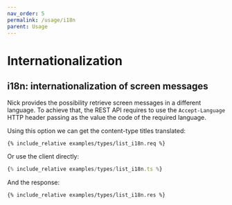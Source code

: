 ```yaml
---
nav_order: 5
permalink: /usage/i18n
parent: Usage
---
```


# Internationalization

## i18n: internationalization of screen messages

Nick provides the possibility retrieve screen messages in a different language. To achieve that, the REST API requires to use the `Accept-Language` HTTP header passing as the value the code of the required language.

Using this option we can get the content-type titles translated:

```http
{% include_relative examples/types/list_i18n.req %}
```

Or use the client directly:

```ts
{% include_relative examples/types/list_i18n.ts %}
```

And the response:

```http
{% include_relative examples/types/list_i18n.res %}
```

